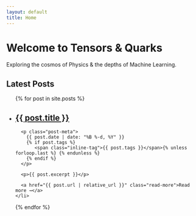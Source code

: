 ```yaml
---
layout: default
title: Home
---
```


<div class="hero">
  <h1>Welcome to Tensors & Quarks</h1>
  <p>Exploring the cosmos of Physics & the depths of Machine Learning.</p>
</div>

<h2>Latest Posts</h2>

<ul class="post-list">
  {% for post in site.posts %}
    <li class="post-card">
      <h2><a href="{{ post.url | relative_url }}">{{ post.title }}</a></h2>

      <p class="post-meta">
        {{ post.date | date: "%B %-d, %Y" }}
        {% if post.tags %}
           <span class="inline-tag">{{ post.tags }}</span>{% unless forloop.last %} {% endunless %}
        {% endif %}
      </p>

      <p>{{ post.excerpt }}</p>

      <a href="{{ post.url | relative_url }}" class="read-more">Read more →</a>
    </li>
  {% endfor %}
</ul>
